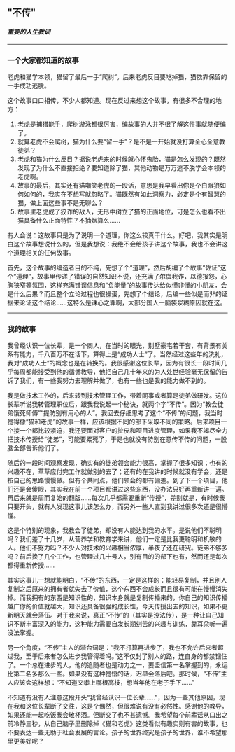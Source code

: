 ## "不传"
#### _重要的人生教训_

---
### 一个大家都知道的故事

老虎和猫学本领，猫留了最后一手“爬树”。后来老虎反目要吃掉猫，猫依靠保留的一手成功逃脱。

这个故事口口相传，不少人都知道。现在反过来想这个故事，有很多不合理的地方：

1. 老虎是捕猎能手，爬树游泳都很厉害，编故事的人并不很了解这件事就随便编了。
2. 就算老虎不会爬树，猫为什么要“留一手”？是不是一开始就没打算全心全意教徒弟？
3. 老虎和猫为什么反目？据说老虎来的时候就心怀鬼胎，猫是怎么发现的？既然发现了为什么不直接拒绝？要知道除了猫，其他动物是万万逃不脱学会本领的老虎啊。
4. 故事的最后，其实还有猫嘲笑老虎的一段话，意思是我早看出你是个白眼狼如何如何的，我实在不想写就忽略了。猫既然有如此洞察力，必定是个有智慧的猫，做上面这些事不是无聊么？
5. 故事里老虎成了狡诈的敌人，无形中树立了猫的正面地位，可是怎么也看不出猫具备什么正面特性？不抽烟算么……

有人会说：这故事只是为了说明一个道理，你这么较真干什么。好吧，我其实是明白这个故事想说什么的，但是我想说：我绝不会给孩子讲这个故事，我也不会讲这个道理相关的任何故事。

首先，这个故事的编造者目的不纯，先想了个“道理”，然后胡编了个故事“佐证”这个“道理”，故事里传递了错误的自然知识不说，还充满了尔虞我诈，以德报怨，心胸狭窄等氛围，这样充满错误信息和“负能量”的故事传达给似懂非懂的小朋友，会是什么后果？而且整个立论过程也很操蛋，先想了个结论，后编一些似是而非的证据来论证这个结论……这特么是诛心之罪啊，大部分国人一脑袋浆糊原因就在这。

---
### 我的故事

我曾经认识一位长辈，是一个商人，在当时的眼光，别墅豪宅若干套，有背景有关系有能力，千八百万不在话下，算得上是“成功人士”了。当然经过这些年的洗礼，我对“成功人士”的概念也是在转换的。我很感谢这位长辈，因为有很长一段时间几乎每周都能接受到他的循循教导，他把自己几十年来的为人处世经验毫无保留的告诉了我们，有一些我努力去理解并做了，也有一些也是我的能力做不到的。

我是做技术工作的，后来转到技术管理工作，带着同事或者算是徒弟做研发。这位长辈听说我转管理职位后，跟我我说起一个秘诀，就两个字“不传”。因为“教会徒弟饿死师傅”“提防别有用心的人”。我回去仔细思考了这个“不传”的问题，我当时觉得像“猫和老虎”的故事一样，应该根据不同的部下采取不同的策略。后来项目一个接一个都比较紧迫，我还要面对客户的扯皮和项目进度管理，如果我不竭尽全力把技术传授给“徒弟”，可能要累死了，于是也就没有特别在意传不传的问题，一股脑全部告诉他们了。

随后的一段时间观察发现，确实有的徒弟领会能力很高，掌握了很多知识；也有的兴趣不在，草草应付完工作就做别的去了；还有的在我讲的时候就没有学会，还是按自己的思路慢慢做。但有个共同点，他们领会的都有偏差。到了下一个项目，他们还是会傻眼，其实我在前一个项目都讲过这些东西，没办法只好再重新讲一遍。再后来就是周而复始的翻版……每次几乎都需要重新“传授”，差别就是，有时候我只要开头，就有人发现这事儿该怎么办，而另外一些人直到我讲过很多次还是很懵懂。

这是个特别的现象，我教会了徒弟，却没有人能达到我的水平。是说他们不聪明吗？我们差了十几岁，从营养学和教育学来讲，他们一定是比我更聪明和机敏的人。他们不努力吗？不少人对技术的兴趣相当浓厚，半夜了还在研究。徒弟不够多吗？前后换了几个工作，也管理过几十号人，别有目的的部下也有，然而还是每次都得重新传授……

其实这事儿一想就能明白，“不传”的东西，一定是这样的：能轻易复制，并且别人复制之后原来的拥有者就失去了价值，这个东西不会成长而且很有可能在慢慢消失掉。而我拥有的东西是知识性的，知识本身就是复制传播来的，你自己的知识传播越广你的价值就越大，知识还具备很强的成长性，今天传授出去的知识，如果不更新明天就会落伍。对于我来说，真正“不传”的（其实是没法传），是一种让自己知识不断丰富深入的能力，这种能力需要自发长期刻苦的兴趣与训练，靠耳朵听一遍没法掌握。

另一个角度，“不传”主人的潜台词是：“我不打算再进步了，我也不允许后来者超过我，至于后来者怎么进步我管得着吗。”这不仅封了别人的路，连自身的都禁锢住了。一个总在进步的人，他的追随者也是动力之一，要坚信第一名掌握到的，永远比第二名多那么一些。如果没有这种觉悟的话，迟早会落后吧。那时候，“不传”主人应该会这样想：“不知道又攀上哪根高枝，想当年他在老子手下……”

不知道有没有人注意这段开头“我曾经认识一位长辈……”，因为一些其他原因，现在我和这位长辈断了交往，这是个偶然，但很难说有没有必然性。感谢他的教导，如果还能一起吃饭我会敬杯酒。但断交了也不甚遗憾。我希望每个前辈话从口出之前冷静三秒，从自己脑子里删除掉《猫和老虎》这类看似有趣实则有害的故事，也不要表达一些无助于社会发展的言论。孩子的世界终究是孩子的世界，谁不希望那里更美好呢？
